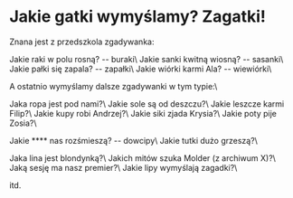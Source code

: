 # Jakie gatki wymyślamy? Zagatki!

Znana jest z przedszkola zgadywanka:

Jakie raki w polu rosną? 	-- buraki\\
Jakie sanki kwitną wiosną? 	-- sasanki\\
Jakie pałki się zapala? 	-- zapałki\\
Jakie wiórki karmi Ala? 	-- wiewiórki\\


A ostatnio wymyślamy dalsze zgadywanki w tym typie:\\

Jaka ropa jest pod nami?\\
Jakie sole są od deszczu?\\
Jakie leszcze karmi Filip?\\
Jakie kupy robi Andrzej?\\
Jakie siki zjada Krysia?\\
Jakie poty pije Zosia?\\

Jakie \*\*\*\* nas rozśmieszą?	-- dowcipy\\
Jakie tutki dużo grzeszą?\\

Jaka lina jest blondynką?\\
Jakich mitów szuka Molder (z archiwum X)?\\
Jaką sesję ma nasz premier?\\
Jakie lipy wymyślają zagadki?\\

itd.
